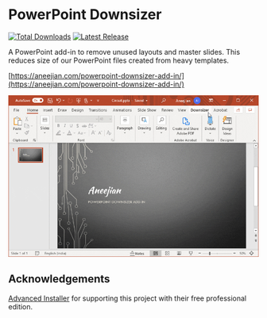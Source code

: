 # PowerPoint Downsizer

[![Total Downloads](https://img.shields.io/github/downloads/kannansuresh/PowerPoint-Downsizer-Add-In/total.svg?style=for-the-badge)](https://aneejian.com/powerpoint-downsizer-add-in/#download) [![Latest Release](https://img.shields.io/github/release/kannansuresh/PowerPoint-Downsizer-Add-In.svg?style=for-the-badge)](https://github.com/kannansuresh/PowerPoint-Downsizer-Add-In/releases/latest)

A PowerPoint add-in to remove unused layouts and master slides. This reduces size of our PowerPoint files created from heavy templates.

[https://aneejian.com/powerpoint-downsizer-add-in/](https://aneejian.com/powerpoint-downsizer-add-in/)

<p align="center">
  <img src="assets/powerpoint-downsizer-add-in-from-tab.gif">
</p>

## Acknowledgements

[Advanced Installer] for supporting this project with their free professional edition.

[Advanced Installer]: https://www.advancedinstaller.com/
